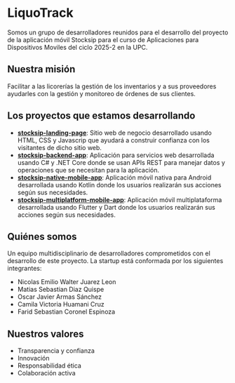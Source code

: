# LiquoTrack

Somos un grupo de desarrolladores reunidos para el desarrollo del proyecto de la aplicación móvil Stocksip para el curso de Aplicaciones para Dispositivos Moviles del ciclo 2025-2 en la UPC.

## Nuestra misión

Facilitar a las licorerías la gestión de los inventarios y a sus proveedores ayudarles con la gestión y monitoreo de órdenes de sus clientes.

## Los proyectos que estamos desarrollando

- [**stocksip-landing-page**](https://github.com/LiquoTrack/stocksip-landing-page): Sitio web de negocio desarrollado usando HTML, CSS y Javascrip que ayudará a construir confianza con los visitantes de dicho sitio web.
- [**stocksip-backend-app**](https://github.com/LiquoTrack/stocksip-platform-api): Aplicación para servicios web desarrollada usando C# y .NET Core donde se usan APIs REST para manejar datos y operaciones que se necesitan para la aplicación.
- [**stocksip-native-mobile-app**](https://github.com/LiquoTrack/stocksip-landing-page): Aplicación móvil nativa para Android desarrollada usando Kotlin donde los usuarios realizarán sus acciones según sus necesidades.
- [**stocksip-multiplatform-mobile-app**](https://github.com/LiquoTrack/stocksip-landing-page): Aplicación móvil multiplataforma desarrollada usando Flutter y Dart donde los usuarios realizarán sus acciones según sus necesidades.

## Quiénes somos

Un equipo multidisciplinario de desarrolladores comprometidos con el desarrollo de este proyecto. La startup está conformada por los siguientes integrantes:

- Nicolas Emilio Walter Juarez Leon
- Matias Sebastian Diaz Quispe
- Oscar Javier Armas Sánchez
- Camila Victoria Huamani Cruz
- Farid Sebastian Coronel Espinoza

## Nuestros valores

- Transparencia y confianza
- Innovación
- Responsabilidad ética
- Colaboración activa
